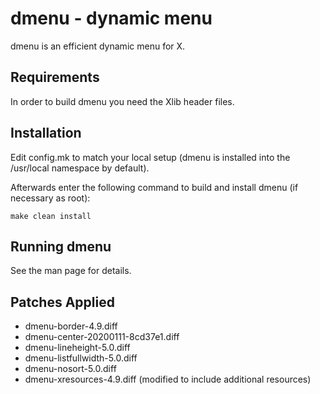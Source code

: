dmenu - dynamic menu
====================
dmenu is an efficient dynamic menu for X.


Requirements
------------
In order to build dmenu you need the Xlib header files.


Installation
------------
Edit config.mk to match your local setup (dmenu is installed into
the /usr/local namespace by default).

Afterwards enter the following command to build and install dmenu
(if necessary as root):

    make clean install


Running dmenu
-------------
See the man page for details.

Patches Applied
---------------

- dmenu-border-4.9.diff
- dmenu-center-20200111-8cd37e1.diff
- dmenu-lineheight-5.0.diff
- dmenu-listfullwidth-5.0.diff
- dmenu-nosort-5.0.diff
- dmenu-xresources-4.9.diff (modified to include additional resources)

